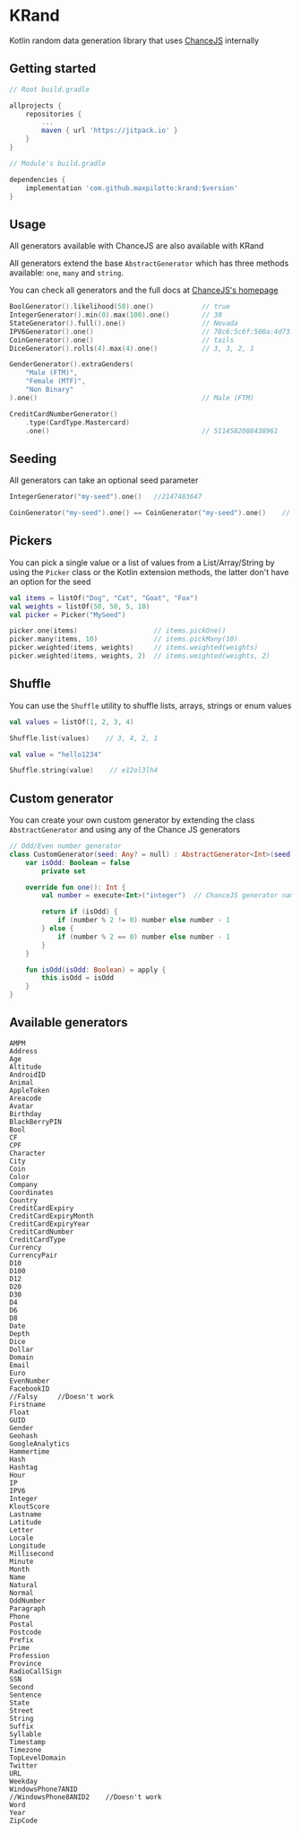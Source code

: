# KRand

Kotlin random data generation library that uses [ChanceJS](https://chancejs.com/) internally

## Getting started

```gradle
// Root build.gradle

allprojects {
    repositories {
        ...
        maven { url 'https://jitpack.io' }
    }
}
```

```gradle
// Module's build.gradle

dependencies {
    implementation 'com.github.maxpilotto:krand:$version'
}
```

## Usage

All generators available with ChanceJS are also available with KRand

All generators extend the base `AbstractGenerator` which has three methods available: `one`, `many` and `string`.

You can check all generators and the full docs at [ChanceJS's homepage](https://chancejs.com/)

```kotlin
BoolGenerator().likelihood(50).one()            // true
IntegerGenerator().min(0).max(100).one()        // 30
StateGenerator().full().one()                   // Nevada
IPV6Generator().one()                           // 78c6:5c6f:500a:4d73:b4f3:f85c:08fa:5574
CoinGenerator().one()                           // tails
DiceGenerator().rolls(4).max(4).one()           // 3, 3, 2, 1  

GenderGenerator().extraGenders(
    "Male (FTM)", 
    "Female (MTF)", 
    "Non Binary"
).one()                                         // Male (FTM)

CreditCardNumberGenerator()
    .type(CardType.Mastercard)
    .one()                                      // 5114582008438961
```

## Seeding

All generators can take an optional seed parameter

```kotlin
IntegerGenerator("my-seed").one()   //2147483647

CoinGenerator("my-seed").one() == CoinGenerator("my-seed").one()    // True
```

## Pickers

You can pick a single value or a list of values from a List/Array/String by using the `Picker` class or the Kotlin extension methods, the latter don't have an option for the seed

```kotlin
val items = listOf("Dog", "Cat", "Goat", "Fox")
val weights = listOf(50, 50, 5, 10)
val picker = Picker("MySeed")

picker.one(items)                   // items.pickOne()    
picker.many(items, 10)              // items.pickMany(10)
picker.weighted(items, weights)     // items.weighted(weights)
picker.weighted(items, weights, 2)  // items.weighted(weights, 2)
```

## Shuffle

You can use the `Shuffle` utility to shuffle lists, arrays, strings or enum values

```kotlin
val values = listOf(1, 2, 3, 4)

Shuffle.list(values)    // 3, 4, 2, 1
```

```kotlin
val value = "hello1234"

Shuffle.string(value)    // e12ol3lh4
```

## Custom generator

You can create your own custom generator by extending the class `AbstractGenerator` and using any of the Chance JS generators

```kotlin
// Odd/Even number generator
class CustomGenerator(seed: Any? = null) : AbstractGenerator<Int>(seed) {
    var isOdd: Boolean = false
        private set

    override fun one(): Int {
        val number = execute<Int>("integer")  // ChanceJS generator name

        return if (isOdd) {
            if (number % 2 != 0) number else number - 1
        } else {
            if (number % 2 == 0) number else number - 1
        }
    }

    fun isOdd(isOdd: Boolean) = apply {
        this.isOdd = isOdd
    }
}
```

## Available generators

```
AMPM
Address
Age
Altitude
AndroidID
Animal
AppleToken
Areacode
Avatar
Birthday
BlackBerryPIN
Bool
CF
CPF
Character
City
Coin
Color
Company
Coordinates
Country
CreditCardExpiry
CreditCardExpiryMonth
CreditCardExpiryYear
CreditCardNumber
CreditCardType
Currency
CurrencyPair
D10
D100
D12
D20
D30
D4
D6
D8
Date
Depth
Dice
Dollar
Domain
Email
Euro
EvenNumber
FacebookID
//Falsy     //Doesn't work
Firstname
Float
GUID
Gender
Geohash
GoogleAnalytics
Hammertime
Hash
Hashtag
Hour
IP
IPV6
Integer
KloutScore
Lastname
Latitude
Letter
Locale
Longitude
Millisecond
Minute
Month
Name
Natural
Normal
OddNumber
Paragraph
Phone
Postal
Postcode
Prefix
Prime
Profession
Province
RadioCallSign
SSN
Second
Sentence
State
Street
String
Suffix
Syllable
Timestamp
Timezone
TopLevelDomain
Twitter
URL
Weekday
WindowsPhone7ANID
//WindowsPhone8ANID2    //Doesn't work
Word
Year
ZipCode
```
